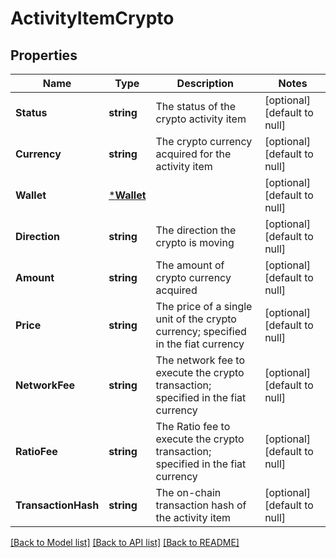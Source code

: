 # ActivityItemCrypto

## Properties
Name | Type | Description | Notes
------------ | ------------- | ------------- | -------------
**Status** | **string** | The status of the crypto activity item | [optional] [default to null]
**Currency** | **string** | The crypto currency acquired for the activity item | [optional] [default to null]
**Wallet** | [***Wallet**](Wallet.md) |  | [optional] [default to null]
**Direction** | **string** | The direction the crypto is moving | [optional] [default to null]
**Amount** | **string** | The amount of crypto currency acquired | [optional] [default to null]
**Price** | **string** | The price of a single unit of the crypto currency; specified in the fiat currency | [optional] [default to null]
**NetworkFee** | **string** | The network fee to execute the crypto transaction; specified in the fiat currency | [optional] [default to null]
**RatioFee** | **string** | The Ratio fee to execute the crypto transaction; specified in the fiat currency | [optional] [default to null]
**TransactionHash** | **string** | The on-chain transaction hash of the activity item | [optional] [default to null]

[[Back to Model list]](../README.md#documentation-for-models) [[Back to API list]](../README.md#documentation-for-api-endpoints) [[Back to README]](../README.md)

